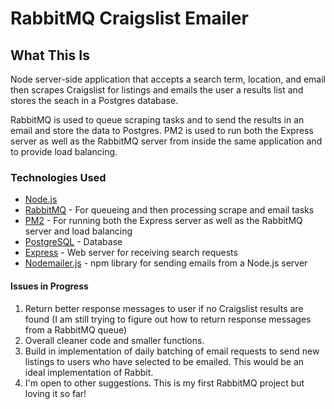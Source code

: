# RabbitMQ Craigslist Emailer

## What This Is
Node server-side application that accepts a search term, location, and email then scrapes Craigslist for listings and emails the user a results list and stores the seach in a Postgres database. 

RabbitMQ is used to queue scraping tasks and to send the results in an email and store the data to Postgres. PM2 is used to run both the Express server as well as the RabbitMQ server from inside the same application and to provide load balancing. 

### Technologies Used
- [Node.js](https://nodejs.org/en/)
- [RabbitMQ](https://www.rabbitmq.com/) - For queueing and then processing scrape and email tasks
- [PM2](http://pm2.keymetrics.io/) - For running both the Express server as well as the RabbitMQ server and load balancing
- [PostgreSQL](https://www.postgresql.org/) - Database
- [Express](https://expressjs.com/) - Web server for receiving search requests
- [Nodemailer.js](https://nodemailer.com/about/) - npm library for sending emails from a Node.js server


#### Issues in Progress
1) Return better response messages to user if no Craigslist results are found (I am still trying to figure out how to return response messages from a RabbitMQ queue)
2) Overall cleaner code and smaller functions. 
3) Build in implementation of daily batching of email requests to send new listings to users who have selected to be emailed. This would be an ideal implementation of Rabbit. 
4) I'm open to other suggestions. This is my first RabbitMQ project but loving it so far!